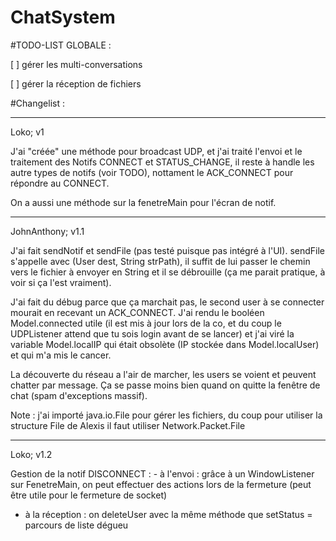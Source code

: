 # ChatSystem

#TODO-LIST GLOBALE :

[ ] gérer les multi-conversations

[ ] gérer la réception de fichiers


#Changelist :

------------------------
Loko; v1

J'ai "créée" une méthode pour broadcast UDP, et j'ai traité l'envoi et le traitement des Notifs CONNECT et STATUS_CHANGE, il reste à handle les autre types de notifs (voir TODO), nottament le ACK_CONNECT pour répondre au CONNECT.

On a aussi une méthode sur la fenetreMain pour l'écran de notif.

-------------------------
JohnAnthony; v1.1

J'ai fait sendNotif et sendFile (pas testé puisque pas intégré à l'UI). sendFile s'appelle avec (User dest, String strPath), il suffit de lui passer le chemin vers le fichier à envoyer en String et il se débrouille (ça me parait pratique, à voir si ça l'est vraiment).

J'ai fait du débug parce que ça marchait pas, le second user à se connecter mourait en recevant un ACK_CONNECT. J'ai rendu le booléen Model.connected utile (il est mis à jour lors de la co, et du coup le UDPListener attend que tu sois login avant de se lancer) et j'ai viré la variable Model.localIP qui était obsolète (IP stockée dans Model.localUser) et qui m'a mis le cancer.

La découverte du réseau a l'air de marcher, les users se voient et peuvent chatter par message. Ça se passe moins bien quand on quitte la fenêtre de chat (spam d'exceptions massif).

Note : j'ai importé java.io.File pour gérer les fichiers, du coup pour utiliser la structure File de Alexis il faut utiliser Network.Packet.File

-----------------------
Loko; v1.2

Gestion de la notif DISCONNECT : - à l'envoi : grâce à un WindowListener sur FenetreMain, on peut effectuer des actions lors de la fermeture (peut être utile pour le fermeture de socket)
- à la réception : on deleteUser avec la même méthode que setStatus = parcours de liste dégueu 
